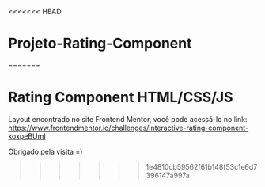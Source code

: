 <<<<<<< HEAD
# Projeto-Rating-Component



=======
# Rating Component HTML/CSS/JS

Layout encontrado no site Frontend Mentor, você pode acessá-lo no link: https://www.frontendmentor.io/challenges/interactive-rating-component-koxpeBUmI

Obrigado pela visita =)
>>>>>>> 1e4810cb59562f61b148f53c1e6d7396147a997a
